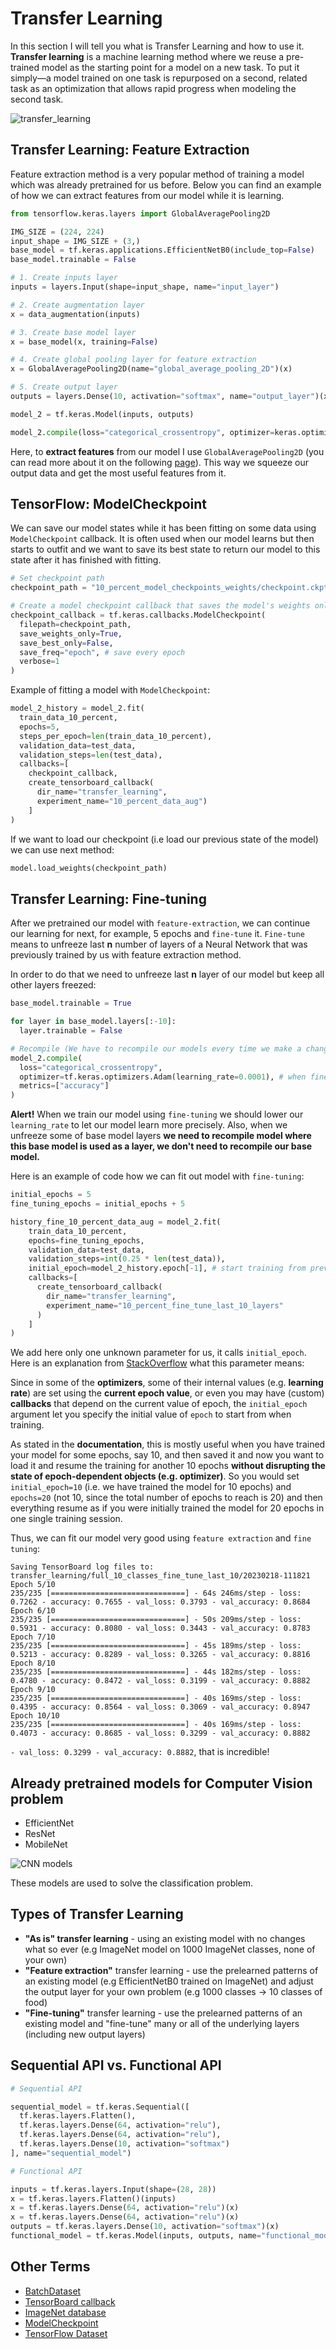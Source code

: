 # Transfer Learning

In this section I will tell you what is Transfer Learning and how to use it. **Transfer learning** is a machine learning method where we reuse a pre-trained model as the starting point for a model on a new task. To put it simply—a model trained on one task is repurposed on a second, related task as an optimization that allows rapid progress when modeling the second task.

![transfer_learning](images/transfer_learning.png)

## Transfer Learning: Feature Extraction

Feature extraction method is a very popular method of training a model which was already pretrained for us before. Below you can find an example of how we can extract features from our model while it is learning.

```python
from tensorflow.keras.layers import GlobalAveragePooling2D

IMG_SIZE = (224, 224)
input_shape = IMG_SIZE + (3,)
base_model = tf.keras.applications.EfficientNetB0(include_top=False)
base_model.trainable = False

# 1. Create inputs layer
inputs = layers.Input(shape=input_shape, name="input_layer")

# 2. Create augmentation layer
x = data_augmentation(inputs)

# 3. Create base model layer
x = base_model(x, training=False)

# 4. Create global pooling layer for feature extraction
x = GlobalAveragePooling2D(name="global_average_pooling_2D")(x)

# 5. Create output layer
outputs = layers.Dense(10, activation="softmax", name="output_layer")(x)

model_2 = tf.keras.Model(inputs, outputs)

model_2.compile(loss="categorical_crossentropy", optimizer=keras.optimizers.Adam(), metrics=["accuracy"])
```

Here, to **extract features** from our model I use `GlobalAveragePooling2D` (you can read more about it on the following [page](https://keras.io/api/layers/pooling_layers/global_average_pooling2d/)). This way we squeeze our output data and get the most useful features from it.

## TensorFlow: ModelCheckpoint

We can save our model states while it has been fitting on some data using `ModelCheckpoint` callback. It is often used when our model learns but then starts to outfit and we want to save its best state to return our model to this state after it has finished with fitting.

```python
# Set checkpoint path
checkpoint_path = "10_percent_model_checkpoints_weights/checkpoint.ckpt"

# Create a model checkpoint callback that saves the model's weights only
checkpoint_callback = tf.keras.callbacks.ModelCheckpoint(
  filepath=checkpoint_path,
  save_weights_only=True,
  save_best_only=False,
  save_freq="epoch", # save every epoch
  verbose=1
)
```

Example of fitting a model with `ModelCheckpoint`:

```python
model_2_history = model_2.fit(
  train_data_10_percent,
  epochs=5,
  steps_per_epoch=len(train_data_10_percent),
  validation_data=test_data,
  validation_steps=len(test_data),
  callbacks=[
    checkpoint_callback,
    create_tensorboard_callback(
      dir_name="transfer_learning",
      experiment_name="10_percent_data_aug")
    ]
)
```

If we want to load our checkpoint (i.e load our previous state of the model) we can use next method:

```python
model.load_weights(checkpoint_path)
```

## Transfer Learning: Fine-tuning

After we pretrained our model with `feature-extraction`, we can continue our learning for next, for example, 5 epochs and `fine-tune` it. `Fine-tune` means to unfreeze last **n** number of layers of a Neural Network that was previously trained by us with feature extraction method.

In order to do that we need to unfreeze last **n** layer of our model but keep all other layers freezed:

```python
base_model.trainable = True

for layer in base_model.layers[:-10]:
  layer.trainable = False

# Recompile (We have to recompile our models every time we make a change)
model_2.compile(
  loss="categorical_crossentropy",
  optimizer=tf.keras.optimizers.Adam(learning_rate=0.0001), # when fine-tuning, you typically want to lower the learning rate by 10x
  metrics=["accuracy"]
)
```

**Alert!** When we train our model using `fine-tuning` we should lower our `learning_rate` to let our model learn more precisely.
Also, when we unfreeze some of base model layers **we need to recompile model where this base model is used as a layer, we don't need to recompile our base model.**

Here is an example of code how we can fit out model with `fine-tuning`:

```python
initial_epochs = 5
fine_tuning_epochs = initial_epochs + 5

history_fine_10_percent_data_aug = model_2.fit(
    train_data_10_percent,
    epochs=fine_tuning_epochs,
    validation_data=test_data,
    validation_steps=int(0.25 * len(test_data)),
    initial_epoch=model_2_history.epoch[-1], # start training from previous last epoch
    callbacks=[
      create_tensorboard_callback(
        dir_name="transfer_learning",
        experiment_name="10_percent_fine_tune_last_10_layers"
      )
    ]
)
```

We add here only one unknown parameter for us, it calls `initial_epoch`. Here is an explanation from [StackOverflow](https://stackoverflow.com/questions/52476191/what-does-initial-epoch-in-keras-mean) what this parameter means:

Since in some of the **optimizers**, some of their internal values (e.g. **learning rate**) are set using the **current epoch value**, or even you may have (custom) **callbacks** that depend on the current value of epoch, the `initial_epoch` argument let you specify the initial value of `epoch` to start from when training.

As stated in the **documentation**, this is mostly useful when you have trained your model for some epochs, say 10, and then saved it and now you want to load it and resume the training for another 10 epochs **without disrupting the state of epoch-dependent objects (e.g. optimizer)**. So you would set `initial_epoch=10` (i.e. we have trained the model for 10 epochs) and `epochs=20` (not 10, since the total number of epochs to reach is 20) and then everything resume as if you were initially trained the model for 20 epochs in one single training session.

Thus, we can fit our model very good using `feature extraction` and `fine tuning`:

```
Saving TensorBoard log files to: transfer_learning/full_10_classes_fine_tune_last_10/20230218-111821
Epoch 5/10
235/235 [==============================] - 64s 246ms/step - loss: 0.7262 - accuracy: 0.7655 - val_loss: 0.3793 - val_accuracy: 0.8684
Epoch 6/10
235/235 [==============================] - 50s 209ms/step - loss: 0.5931 - accuracy: 0.8080 - val_loss: 0.3443 - val_accuracy: 0.8783
Epoch 7/10
235/235 [==============================] - 45s 189ms/step - loss: 0.5213 - accuracy: 0.8289 - val_loss: 0.3265 - val_accuracy: 0.8816
Epoch 8/10
235/235 [==============================] - 44s 182ms/step - loss: 0.4780 - accuracy: 0.8472 - val_loss: 0.3199 - val_accuracy: 0.8882
Epoch 9/10
235/235 [==============================] - 40s 169ms/step - loss: 0.4395 - accuracy: 0.8564 - val_loss: 0.3069 - val_accuracy: 0.8947
Epoch 10/10
235/235 [==============================] - 40s 169ms/step - loss: 0.4073 - accuracy: 0.8685 - val_loss: 0.3299 - val_accuracy: 0.8882
```

`- val_loss: 0.3299 - val_accuracy: 0.8882`, that is incredible!

## Already pretrained models for Computer Vision problem

- EfficientNet
- ResNet
- MobileNet

![CNN models](images/models.png)

These models are used to solve the classification problem.

## Types of Transfer Learning

- **"As is" transfer learning** - using an existing model with no changes what so ever (e.g ImageNet model on 1000 ImageNet classes, none of your own)
- **"Feature extraction"** transfer learning - use the prelearned patterns of an existing model (e.g EfficientNetB0 trained on ImageNet) and adjust the output layer for your own problem (e.g 1000 classes -> 10 classes of food)
- **"Fine-tuning"** transfer learning - use the prelearned patterns of an existing model and "fine-tune" many or all of the underlying layers (including new output layers)

## Sequential API vs. Functional API

```python
# Sequential API

sequential_model = tf.keras.Sequential([
  tf.keras.layers.Flatten(),
  tf.keras.layers.Dense(64, activation="relu"),
  tf.keras.layers.Dense(64, activation="relu"),
  tf.keras.layers.Dense(10, activation="softmax")
], name="sequential_model")
```

```python
# Functional API

inputs = tf.keras.layers.Input(shape=(28, 28))
x = tf.keras.layers.Flatten()(inputs)
x = tf.keras.layers.Dense(64, activation="relu")(x)
x = tf.keras.layers.Dense(64, activation="relu")(x)
outputs = tf.keras.layers.Dense(10, activation="softmax")(x)
functional_model = tf.keras.Model(inputs, outputs, name="functional_model")
```

## Other Terms

- [BatchDataset](https://www.tensorflow.org/api_docs/python/tf/data/Dataset)
- [TensorBoard callback](https://www.tensorflow.org/api_docs/python/tf/keras/callbacks/TensorBoard)
- [ImageNet database](https://www.image-net.org/)
- [ModelCheckpoint](https://keras.io/api/callbacks/model_checkpoint/)
- [TensorFlow Dataset](https://www.tensorflow.org/api_docs/python/tf/data/Dataset)
